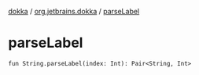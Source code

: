 [dokka](../index.md) / [org.jetbrains.dokka](index.md) / [parseLabel](parseLabel.md)

# parseLabel

```
fun String.parseLabel(index: Int): Pair<String, Int>
```
